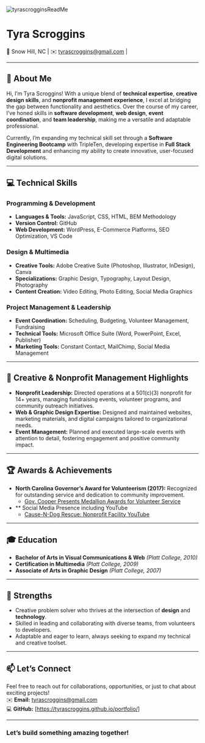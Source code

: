 ![tyrascrogginsReadMe](https://github.com/user-attachments/assets/45f357ff-1946-4017-9c74-07213acd3925)
# Tyra Scroggins  
📍 Snow Hill, NC | ✉️ tyrascroggins@gmail.com |  

---

## 🚀 About Me  
Hi, I’m Tyra Scroggins! With a unique blend of **technical expertise**, **creative design skills**, and **nonprofit management experience**, I excel at bridging the gap between functionality and aesthetics. Over the course of my career, I’ve honed skills in **software development**, **web design**, **event coordination**, and **team leadership**, making me a versatile and adaptable professional.  

Currently, I’m expanding my technical skill set through a **Software Engineering Bootcamp** with TripleTen, developing expertise in **Full Stack Development** and enhancing my ability to create innovative, user-focused digital solutions.  

---

## 💻 Technical Skills  
### Programming & Development  
- **Languages & Tools:** JavaScript, CSS, HTML, BEM Methodology  
- **Version Control:** GitHub  
- **Web Development:** WordPress, E-Commerce Platforms, SEO Optimization, VS Code  

### Design & Multimedia  
- **Creative Tools:** Adobe Creative Suite (Photoshop, Illustrator, InDesign), Canva  
- **Specializations:** Graphic Design, Typography, Layout Design, Photography  
- **Content Creation:** Video Editing, Photo Editing, Social Media Graphics  

### Project Management & Leadership  
- **Event Coordination:** Scheduling, Budgeting, Volunteer Management, Fundraising  
- **Technical Tools:** Microsoft Office Suite (Word, PowerPoint, Excel, Publisher)  
- **Marketing Tools:** Constant Contact, MailChimp, Social Media Management  

---

## 🎨 Creative & Nonprofit Management Highlights  
- **Nonprofit Leadership:** Directed operations at a 501(c)(3) nonprofit for 14+ years, managing fundraising events, volunteer programs, and community outreach initiatives.  
- **Web & Graphic Design Expertise:** Designed and maintained websites, marketing materials, and digital campaigns tailored to organizational needs.  
- **Event Management:** Planned and executed large-scale events with attention to detail, fostering engagement and positive community impact.  

---

## 🏆 Awards & Achievements  
- **North Carolina Governor’s Award for Volunteerism (2017):** Recognized for outstanding service and dedication to community improvement.  
  - [Gov. Cooper Presents Medallion Awards for Volunteer Service](https://governor.nc.gov/news/gov-cooper-presents-medallion-awards-volunteer-service)
- ** Social Media Presence including YouTube
  - [Cause-N-Dog Rescue: Nonprofit Facility YouTube](https://www.youtube.com/@CauseNDogRescue)  

---

## 🎓 Education  
- **Bachelor of Arts in Visual Communications & Web** *(Platt College, 2010)*  
- **Certification in Multimedia** *(Platt College, 2009)*  
- **Associate of Arts in Graphic Design** *(Platt College, 2007)*  

---

## 🌟 Strengths  
- Creative problem solver who thrives at the intersection of **design** and **technology**.  
- Skilled in leading and collaborating with diverse teams, from volunteers to developers.  
- Adaptable and eager to learn, always seeking to expand my technical and creative toolset.  

---

## 📫 Let’s Connect  
Feel free to reach out for collaborations, opportunities, or just to chat about exciting projects!  
✉️ **Email:** tyrascroggins@gmail.com  
💻 **GitHub:** [https://tyrascroggins.github.io/portfolio/]  

---

### Let’s build something amazing together!  
